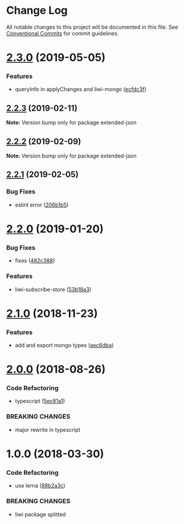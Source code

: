 # Change Log

All notable changes to this project will be documented in this file.
See [Conventional Commits](https://conventionalcommits.org) for commit guidelines.

# [2.3.0](https://github.com/liwijs/liwi/compare/extended-json@2.2.3...extended-json@2.3.0) (2019-05-05)


### Features

* queryInfo in applyChanges and liwi-mongo ([ecfdc3f](https://github.com/liwijs/liwi/commit/ecfdc3f))





## [2.2.3](https://github.com/liwijs/liwi/compare/extended-json@2.2.2...extended-json@2.2.3) (2019-02-11)

**Note:** Version bump only for package extended-json





## [2.2.2](https://github.com/liwijs/liwi/compare/extended-json@2.2.1...extended-json@2.2.2) (2019-02-09)

**Note:** Version bump only for package extended-json





## [2.2.1](https://github.com/liwijs/liwi/compare/extended-json@2.2.0...extended-json@2.2.1) (2019-02-05)


### Bug Fixes

* eslint error ([206b1b5](https://github.com/liwijs/liwi/commit/206b1b5))





# [2.2.0](https://github.com/liwijs/liwi/compare/extended-json@2.1.0...extended-json@2.2.0) (2019-01-20)


### Bug Fixes

* fixes ([482c388](https://github.com/liwijs/liwi/commit/482c388))


### Features

* liwi-subscribe-store ([53b18a3](https://github.com/liwijs/liwi/commit/53b18a3))





# [2.1.0](https://github.com/liwijs/liwi/compare/extended-json@2.0.0...extended-json@2.1.0) (2018-11-23)


### Features

* add and export mongo types ([aec6dba](https://github.com/liwijs/liwi/commit/aec6dba))





<a name="2.0.0"></a>
# [2.0.0](https://github.com/liwijs/liwi/compare/extended-json@1.0.0...extended-json@2.0.0) (2018-08-26)


### Code Refactoring

* typescript ([5ec81a1](https://github.com/liwijs/liwi/commit/5ec81a1))


### BREAKING CHANGES

* major rewrite in typescript





<a name="1.0.0"></a>
# 1.0.0 (2018-03-30)


### Code Refactoring

* use lerna ([88b2a3c](https://github.com/liwijs/liwi/commit/88b2a3c))


### BREAKING CHANGES

* liwi package splitted
